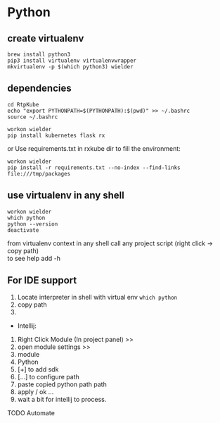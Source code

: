 
Python
=

create virtualenv
-
 ```
 brew install python3
 pip3 install virtualenv virtualenvwrapper
 mkvirtualenv -p $(which python3) wielder
 ```
dependencies
-
 ```
 cd RtpKube
 echo "export PYTHONPATH=$(PYTHONPATH):$(pwd)" >> ~/.bashrc
 source ~/.bashrc
 ```

 ```
 workon wielder
 pip install kubernetes flask rx
 ```
or Use requirements.txt in rxkube dir to fill the environment:
 
 ```
 workon wielder
 pip install -r requirements.txt --no-index --find-links file:///tmp/packages
 ```

 
use virtualenv in any shell
-
 ```
 workon wielder
 which python 
 python --version
 deactivate
 ```
from virtualenv context in any shell call any project script (right click -> copy path)  
to see help add -h 

 
For IDE support
-
 1. Locate interpreter in shell with virtual env ```which python```
 1. copy path
 1. 
 + Intellij:
  1. Right Click Module (In project panel) >> 
  1. open module settings >> 
  1. module 
  1. Python 
  1. [+] to add sdk
  1. [...] to configure path
  1. paste copied python path path
  1. apply / ok ...
  1. wait a bit for intellij to process.
  



TODO Automate